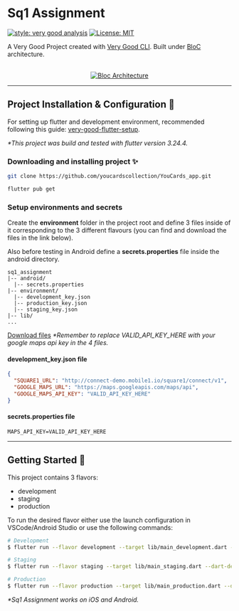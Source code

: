 # Sq1 Assignment

<!-- ![coverage][coverage_badge] -->
[![style: very good analysis][very_good_analysis_badge]][very_good_analysis_link]
[![License: MIT][license_badge]][license_link]

A Very Good Project created with [Very Good CLI][very_good_cli_link]. Built under [BloC](https://bloclibrary.dev/architecture/) architecture.  
<br>

<p align="center">
<a href="https://bloclibrary.dev/#/architecture"><img src="https://bloclibrary.dev/_astro/bloc_architecture_full.CYn-T9Ox_Z20Hwr9.webp" alt="Bloc Architecture"></a>
</p>

---

## Project Installation & Configuration 👾

For setting up flutter and development environment, recommended following this guide: [very-good-flutter-setup](https://verygood.ventures/blog/very-good-flutter-setup).

_\*This project was build and tested with flutter version 3.24.4._

### Downloading and installing project ✨

```sh
git clone https://github.com/youcardscollection/YouCards_app.git
```

```sh
flutter pub get
```

### Setup environments and secrets

Create the **environment** folder in the project root and define 3 files inside of it corresponding to the 3 different flavours (you can find and download the files in the link below).

Also before testing in Android define a **secrets.properties** file inside the android directory.

```
sq1_assignment
|-- android/
  |-- secrets.properties
|-- environment/
  |-- development_key.json
  |-- production_key.json
  |-- staging_key.json
|-- lib/
...
```

[Download files](https://drive.proton.me/urls/CM6Y693B80#0xMaToSrri7C)
_\*Remember to replace VALID_API_KEY_HERE with your google maps api key in the 4 files._

#### development_key.json file
```json
{
  "SQUARE1_URL": "http://connect-demo.mobile1.io/square1/connect/v1",
  "GOOGLE_MAPS_URL": "https://maps.googleapis.com/maps/api",
  "GOOGLE_MAPS_API_KEY": "VALID_API_KEY_HERE"
}

```

#### secrets.properties file

```properties
MAPS_API_KEY=VALID_API_KEY_HERE

```

---

## Getting Started 🚀

This project contains 3 flavors:

- development
- staging
- production

To run the desired flavor either use the launch configuration in VSCode/Android Studio or use the following commands:

```sh
# Development
$ flutter run --flavor development --target lib/main_development.dart --dart-define-from-file environment/development_key.json

# Staging
$ flutter run --flavor staging --target lib/main_staging.dart --dart-define-from-file environment/staging_key.json

# Production
$ flutter run --flavor production --target lib/main_production.dart --dart-define-from-file environment/production_key.json
```

_\*Sq1 Assignment works on iOS and Android._

[coverage_badge]: coverage_badge.svg
[flutter_localizations_link]: https://api.flutter.dev/flutter/flutter_localizations/flutter_localizations-library.html
[internationalization_link]: https://flutter.dev/docs/development/accessibility-and-localization/internationalization
[license_badge]: https://img.shields.io/badge/license-MIT-blue.svg
[license_link]: https://opensource.org/licenses/MIT
[very_good_analysis_badge]: https://img.shields.io/badge/style-very_good_analysis-B22C89.svg
[very_good_analysis_link]: https://pub.dev/packages/very_good_analysis
[very_good_cli_link]: https://github.com/VeryGoodOpenSource/very_good_cli

